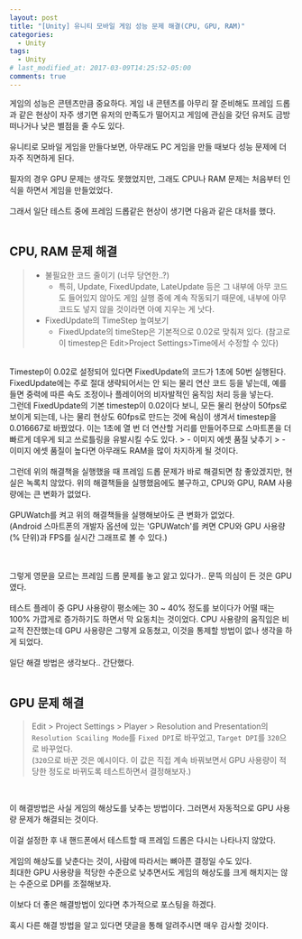```yaml
---
layout: post
title: "[Unity] 유니티 모바일 게임 성능 문제 해결(CPU, GPU, RAM)"
categories:
  - Unity
tags:
  - Unity
# last_modified_at: 2017-03-09T14:25:52-05:00
comments: true
---
```

게임의 성능은 콘텐츠만큼 중요하다. 게임 내 콘텐츠를 아무리 잘 준비해도 프레임 드롭과 같은 현상이 자주 생기면 유저의 만족도가 떨어지고 게임에 관심을 갖던 유저도 금방 떠나거나 낮은 별점을 줄 수도 있다. 
<br><br>
유니티로 모바일 게임을 만들다보면, 아무래도 PC 게임을 만들 때보다 성능 문제에 더 자주 직면하게 된다. 
<br><br>
필자의 경우 GPU 문제는 생각도 못했었지만, 그래도 CPU나 RAM 문제는 처음부터 인식을 하면서 게임을 만들었었다.
<br><br>
그래서 일단 테스트 중에 프레임 드롭같은 현상이 생기면 다음과 같은 대처를 했다. 
<br><br>

## CPU, RAM 문제 해결
> - 불필요한 코드 줄이기 (너무 당연한..?)
>   - 특히, Update, FixedUpdate, LateUpdate 등은 그 내부에 아무 코드도 들어있지 않아도 게임 실행 중에 계속 작동되기 때문에, 내부에 아무 코드도 넣지 않을 것이라면 아예 지우는 게 낫다.
> - FixedUpdate의 TimeStep 높여보기
>   - FixedUpdate의 timeStep은 기본적으로 0.02로 맞춰져 있다. (참고로 이 timestep은 Edit>Project Settings>Time에서 수정할 수 있다) 
<br>
Timestep이 0.02로 설정되어 있다면 FixedUpdate의 코드가 1초에 50번 실행된다. FixedUpdate에는 주로 절대 생략되어서는 안 되는 물리 연산 코드 등을 넣는데, 예를 들면 중력에 따른 속도 조정이나 플레이어의 비자발적인 움직임 처리 등을 넣는다. 
<br>
그런데 FixedUpdate의 기본 timestep이 0.02이다 보니, 모든 물리 현상이 50fps로 보이게 되는데, 나는 물리 현상도 60fps로 만드는 것에 욕심이 생겨서 timestep을 0.016667로 바꿨었다. 이는 1초에 열 번 더 연산할 거리를 만들어주므로 스마트폰을 더 빠르게 데우게 되고 쓰로틀링을 유발시킬 수도 있다.
> - 이미지 에셋 품질 낮추기
>   - 이미지 에셋 품질이 높다면 아무래도 RAM을 많이 차지하게 될 것이다.
<br>


<br>
그런데 위의 해결책을 실행했을 때 프레임 드롭 문제가 바로 해결되면 참 좋았겠지만, 현실은 녹록치 않았다. 위의 해결책들을 실행했음에도 불구하고, CPU와 GPU, RAM 사용량에는 큰 변화가 없었다.
<br><br>
GPUWatch를 켜고 위의 해결책들을 실행해보아도 큰 변화가 없었다. <br>
(Android 스마트폰의 개발자 옵션에 있는 'GPUWatch'를 켜면 CPU와 GPU 사용량(% 단위)과 FPS를 실시간 그래프로 볼 수 있다.)
<br><br><br>

그렇게 영문을 모르는 프레임 드롭 문제를 놓고 앓고 있다가.. 문뜩 의심이 든 것은 GPU였다. 
<br><br>
테스트 플레이 중 GPU 사용량이 평소에는 30 ~ 40% 정도를 보이다가 어떨 때는 100% 가깝게로 증가하기도 하면서 막 요동치는 것이었다. CPU 사용량의 움직임은 비교적 잔잔했는데 GPU 사용량은 그렇게 요동쳤고, 이것을 통제할 방법이 없나 생각을 하게 되었다.
<br><br>
일단 해결 방법은 생각보다.. 간단했다.
<br><br>

## GPU 문제 해결
> Edit > Project Settings > Player > Resolution and Presentation의 `Resolution Scailing Mode`를 `Fixed DPI`로 바꾸었고, `Target DPI`를 `320`으로 바꾸었다.<br>
(`320`으로 바꾼 것은 예시이다. 이 값은 직접 계속 바꿔보면서 GPU 사용량이 적당한 정도로 바뀌도록 테스트하면서 결정해보자.)
<br>

이 해결방법은 사실 게임의 해상도를 낮추는 방법이다. 그러면서 자동적으로 GPU 사용량 문제가 해결되는 것이다.
<br><br>
이걸 설정한 후 내 핸드폰에서 테스트할 때 프레임 드롭은 다시는 나타나지 않았다.
<br><br>
게임의 해상도를 낮춘다는 것이, 사람에 따라서는 뼈아픈 결정일 수도 있다.
<br>
최대한 GPU 사용량을 적당한 수준으로 낮추면서도 게임의 해상도를 크게 해치지는 않는 수준으로 DPI를 조절해보자. 
<br><br>
이보다 더 좋은 해결방법이 있다면 추가적으로 포스팅을 하겠다.
<br><br>
혹시 다른 해결 방법을 알고 있다면 댓글을 통해 알려주시면 매우 감사할 것이다.